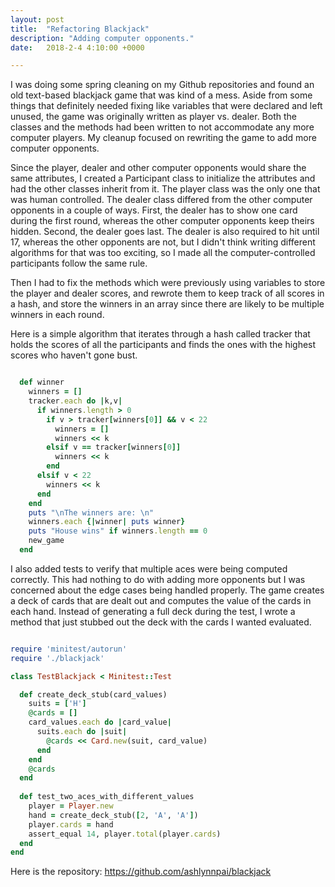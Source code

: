 ```yaml
---
layout: post
title:  "Refactoring Blackjack"
description: "Adding computer opponents."
date:   2018-2-4 4:10:00 +0000

---
```


I was doing some spring cleaning on my Github repositories and found an old text-based blackjack game that was kind of a mess. Aside from some things that definitely needed fixing like variables that were declared and left unused, the game was originally written as player vs. dealer. Both the classes and the methods had been written to not accommodate any more computer players. My cleanup focused on rewriting the game to add more computer opponents.

Since the player, dealer and other computer opponents would share the same attributes, I created a Participant class to initialize the attributes and had the other classes inherit from it. The player class was the only one that was human controlled. The dealer class differed from the other computer opponents in a couple of ways. First, the dealer has to show one card during the first round, whereas the other computer opponents keep theirs hidden. Second, the dealer goes last. The dealer is also required to hit until 17, whereas the other opponents are not, but I didn't think writing different algorithms for that was too exciting, so I made all the computer-controlled participants follow the same rule.

Then I had to fix the methods which were previously using variables to store the player and dealer scores, and rewrote them to keep track of all scores in a hash, and store the winners in an array since there are likely to be multiple winners in each round.

Here is a simple algorithm that iterates through a hash called tracker that holds the scores of all the participants and finds the ones with the highest scores who haven't gone bust.

~~~ ruby

  def winner
    winners = []
    tracker.each do |k,v|
      if winners.length > 0
        if v > tracker[winners[0]] && v < 22
          winners = []
          winners << k
        elsif v == tracker[winners[0]]
          winners << k
        end
      elsif v < 22
        winners << k
      end
    end
    puts "\nThe winners are: \n"
    winners.each {|winner| puts winner}
    puts "House wins" if winners.length == 0
    new_game
  end

~~~ 

I also added tests to verify that multiple aces were being computed correctly. This had nothing to do with adding more opponents but I was concerned about the edge cases being handled properly. The game creates a deck of cards that are dealt out and computes the value of the cards in each hand. Instead of generating a full deck during the test, I wrote a method that just stubbed out the deck with the cards I wanted evaluated.

~~~ ruby

require 'minitest/autorun'
require './blackjack'

class TestBlackjack < Minitest::Test

  def create_deck_stub(card_values)
    suits = ['H']
    @cards = []
    card_values.each do |card_value|
      suits.each do |suit|
        @cards << Card.new(suit, card_value)
      end
    end
    @cards
  end
  
  def test_two_aces_with_different_values
    player = Player.new
    hand = create_deck_stub([2, 'A', 'A'])
    player.cards = hand
    assert_equal 14, player.total(player.cards)
  end
end

~~~ 

Here is the repository: https://github.com/ashlynnpai/blackjack